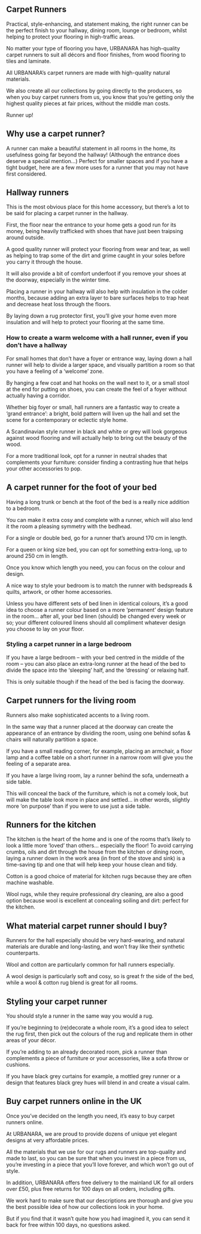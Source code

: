  

Carpet Runners
--------------

Practical, style-enhancing, and statement making, the right runner can be the perfect finish to your hallway, dining room, lounge or bedroom, whilst helping to protect your flooring in high-traffic areas.

No matter your type of flooring you have, URBANARA has high-quality carpet runners to suit all décors and floor finishes, from wood flooring to tiles and laminate.

All URBANARA’s carpet runners are made with high-quality natural materials.

We also create all our collections by going directly to the producers, so when you buy carpet runners from us, you know that you’re getting only the highest quality pieces at fair prices, without the middle man costs.

Runner up!

Why use a carpet runner?
------------------------

A runner can make a beautiful statement in all rooms in the home, its usefulness going far beyond the hallway! (Although the entrance does deserve a special mention…) Perfect for smaller spaces and if you have a tight budget, here are a few more uses for a runner that you may not have first considered.

Hallway runners
---------------

This is the most obvious place for this home accessory, but there’s a lot to be said for placing a carpet runner in the hallway.

First, the floor near the entrance to your home gets a good run for its money, being heavily trafficked with shoes that have just been traipsing around outside.

A good quality runner will protect your flooring from wear and tear, as well as helping to trap some of the dirt and grime caught in your soles before you carry it through the house.

It will also provide a bit of comfort underfoot if you remove your shoes at the doorway, especially in the winter time.

Placing a runner in your hallway will also help with insulation in the colder months, because adding an extra layer to bare surfaces helps to trap heat and decrease heat loss through the floors.

By laying down a rug protector first, you’ll give your home even more insulation and will help to protect your flooring at the same time.

### How to create a warm welcome with a hall runner, even if you don’t have a hallway

For small homes that don’t have a foyer or entrance way, laying down a hall runner will help to divide a larger space, and visually partition a room so that you have a feeling of a ‘welcome’ zone.

By hanging a few coat and hat hooks on the wall next to it, or a small stool at the end for putting on shoes, you can create the feel of a foyer without actually having a corridor.

Whether big foyer or small, hall runners are a fantastic way to create a ‘grand entrance’: a bright, bold pattern will liven up the hall and set the scene for a contemporary or eclectic style home.

A Scandinavian style runner in black and white or grey will look gorgeous against wood flooring and will actually help to bring out the beauty of the wood.

For a more traditional look, opt for a runner in neutral shades that complements your furniture: consider finding a contrasting hue that helps your other accessories to pop.

A carpet runner for the foot of your bed
----------------------------------------

Having a long trunk or bench at the foot of the bed is a really nice addition to a bedroom.

You can make it extra cosy and complete with a runner, which will also lend it the room a pleasing symmetry with the bedhead.

For a single or double bed, go for a runner that’s around 170 cm in length.

For a queen or king size bed, you can opt for something extra-long, up to around 250 cm in length.

Once you know which length you need, you can focus on the colour and design.

A nice way to style your bedroom is to match the runner with bedspreads & quilts, artwork, or other home accessories.

Unless you have different sets of bed linen in identical colours, it’s a good idea to choose a runner colour based on a more ‘permanent’ design feature in the room… after all, your bed linen (should) be changed every week or so; your different coloured linens should all compliment whatever design you choose to lay on your floor.

### Styling a carpet runner in a large bedroom

If you have a large bedroom – with your bed centred in the middle of the room – you can also place an extra-long runner at the head of the bed to divide the space into the ‘sleeping’ half, and the ‘dressing’ or relaxing half.

This is only suitable though if the head of the bed is facing the doorway.

Carpet runners for the living room
----------------------------------

Runners also make sophisticated accents to a living room.

In the same way that a runner placed at the doorway can create the appearance of an entrance by dividing the room, using one behind sofas & chairs will naturally partition a space.

If you have a small reading corner, for example, placing an armchair, a floor lamp and a coffee table on a short runner in a narrow room will give you the feeling of a separate area.

If you have a large living room, lay a runner behind the sofa, underneath a side table.

This will conceal the back of the furniture, which is not a comely look, but will make the table look more in place and settled… in other words, slightly more ‘on purpose’ than if you were to use just a side table.

Runners for the kitchen
-----------------------

The kitchen is the heart of the home and is one of the rooms that’s likely to look a little more ‘loved’ than others… especially the floor! To avoid carrying crumbs, oils and dirt through the house from the kitchen or dining room, laying a runner down in the work area (in front of the stove and sink) is a time-saving tip and one that will help keep your house clean and tidy.

Cotton is a good choice of material for kitchen rugs because they are often machine washable.

Wool rugs, while they require professional dry cleaning, are also a good option because wool is excellent at concealing soiling and dirt: perfect for the kitchen.

What material carpet runner should I buy?
-----------------------------------------

Runners for the hall especially should be very hard-wearing, and natural materials are durable and long-lasting, and won’t fray like their synthetic counterparts.

Wool and cotton are particularly common for hall runners especially.

A wool design is particularly soft and cosy, so is great fr the side of the bed, while a wool & cotton rug blend is great for all rooms.

Styling your carpet runner
--------------------------

You should style a runner in the same way you would a rug.

If you’re beginning to (re)decorate a whole room, it’s a good idea to select the rug first, then pick out the colours of the rug and replicate them in other areas of your décor.

If you’re adding to an already decorated room, pick a runner than complements a piece of furniture or your accessories, like a sofa throw or cushions.

If you have black grey curtains for example, a mottled grey runner or a design that features black grey hues will blend in and create a visual calm.

Buy carpet runners online in the UK
-----------------------------------

Once you’ve decided on the length you need, it’s easy to buy carpet runners online.

At URBANARA, we are proud to provide dozens of unique yet elegant designs at very affordable prices.

All the materials that we use for our rugs and runners are top-quality and made to last, so you can be sure that when you invest in a piece from us, you’re investing in a piece that you’ll love forever, and which won’t go out of style.

In addition, URBANARA offers free delivery to the mainland UK for all orders over £50, plus free returns for 100 days on all orders, including gifts.

We work hard to make sure that our descriptions are thorough and give you the best possible idea of how our collections look in your home.

But if you find that it wasn’t quite how you had imagined it, you can send it back for free within 100 days, no questions asked.


